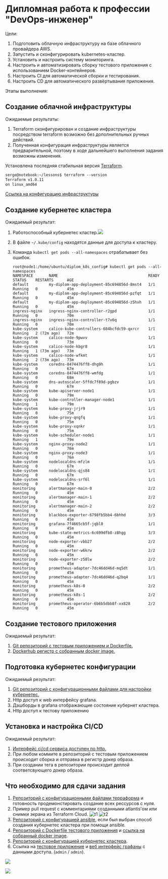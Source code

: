 # Дипломная работа к профессии "DevOps-инженер"

Цели:
1. Подготовить облачную инфраструктуру на базе облачного провайдера AWS.
2. Запустить и сконфигурировать kubernetes-кластер.
3. Установить и настроить систему мониторинга.
4. Настроить и автоматизировать сборку тестового приложения с использованием Docker-контейнеров.
5. Настроить CI для автоматической сборки и тестирования.
6. Настроить CD для автоматического развёртывания приложения.

Этапы выполнения:

## Создание облачной инфраструктуры


Ожидаемые результаты:
1. Terraform сконфигурирован и создание инфраструктуры посредством terraform возможно без дополнительных ручных действий.
1. Полученная конфигурация инфраструктуры является предварительной, поэтому в ходе дальнейшего выполнения задания возможны изменения.

Установлена последняя стабильная версия [Terraform](https://www.terraform.io/).

```html
serge@notebook:~/lessons$ terraform --version
Terraform v1.0.11
on linux_amd64
```

[Cсылка на конфигурацию инфраструктуры](https://github.com/Perovss/diplom_terraform_cloud)



## Создание кубернетес кластера

Ожидаемый результат:

1. Работоспособный кубернетес кластер.![](4.png)

2. В файле `~/.kube/config` находятся данные для доступа к кластеру.

3. Команда `kubectl get pods --all-namespaces` отрабатывает без ошибок.

   ```
   root@node1:/home/ubuntu/diplom_k8s_config# kubectl get pods --all-namespaces
   NAMESPACE       NAME                                        READY   STATUS    RESTARTS      AGE
   default         my-diplom-app-deployment-85c694856d-8mst4   1/1     Running   0             45m
   default         my-diplom-app-deployment-85c694856d-pzfqt   1/1     Running   0             45m
   default         my-diplom-app-deployment-85c694856d-z5hxh   1/1     Running   0             45m
   ingress-nginx   ingress-nginx-controller-r2gpd              1/1     Running   0             70m
   ingress-nginx   ingress-nginx-controller-t7x6q              1/1     Running   0             70m
   kube-system     calico-kube-controllers-684bcfdc59-qxrcr    1/1     Running   2 (72m ago)   72m
   kube-system     calico-node-9pwvv                           1/1     Running   0             73m
   kube-system     calico-node-kbgr8                           1/1     Running   1 (73m ago)   73m
   kube-system     calico-node-wfkmt                           1/1     Running   2 (73m ago)   73m
   kube-system     coredns-8474476ff8-dhg9h                    1/1     Running   0             67m
   kube-system     coredns-8474476ff8-wmfdg                    1/1     Running   0             68m
   kube-system     dns-autoscaler-5ffdc7f89d-pgbzv             1/1     Running   0             67m
   kube-system     kube-apiserver-node1                        1/1     Running   0             79m
   kube-system     kube-controller-manager-node1               1/1     Running   1             79m
   kube-system     kube-proxy-jrjr9                            1/1     Running   0             75m
   kube-system     kube-proxy-qngfq                            1/1     Running   0             75m
   kube-system     kube-proxy-xqnkr                            1/1     Running   0             75m
   kube-system     kube-scheduler-node1                        1/1     Running   1             79m
   kube-system     nginx-proxy-node2                           1/1     Running   0             76m
   kube-system     nginx-proxy-node3                           1/1     Running   0             76m
   kube-system     nodelocaldns-mfzlm                          1/1     Running   0             67m
   kube-system     nodelocaldns-qjs84                          1/1     Running   0             67m
   kube-system     nodelocaldns-srf6l                          1/1     Running   0             67m
   monitoring      alertmanager-main-0                         2/2     Running   0             45m
   monitoring      alertmanager-main-1                         2/2     Running   0             45m
   monitoring      alertmanager-main-2                         2/2     Running   0             45m
   monitoring      blackbox-exporter-6798fb5bb4-6bhhd          3/3     Running   0             45m
   monitoring      grafana-7f4665cb5f-jqbl8                    1/1     Running   0             45m
   monitoring      kube-state-metrics-6c699dfb8-z8hgg          3/3     Running   0             45m
   monitoring      node-exporter-vbb27                         2/2     Running   0             45m
   monitoring      node-exporter-w6krw                         2/2     Running   0             45m
   monitoring      node-exporter-z58lw                         2/2     Running   0             45m
   monitoring      prometheus-adapter-7dc46dd46d-mq5dt         1/1     Running   0             45m
   monitoring      prometheus-adapter-7dc46dd46d-q2bq4         1/1     Running   0             45m
   monitoring      prometheus-k8s-0                            2/2     Running   0             45m
   monitoring      prometheus-k8s-1                            2/2     Running   0             45m
   monitoring      prometheus-operator-6b6b5dbb8f-xx828        2/2     Running   0             45m
   ```

## Создание тестового приложения

Ожидаемый результат:
1. [Git репозиторий с тестовым приложением и Dockerfile.](https://gitlab.com/perov.ss/netology-diplom)
1. [Dockerhub регистр с собранным docker image.](https://gitlab.com/perov.ss/netology-diplom)

## Подготовка кубернетес конфигурации

Ожидаемый результат:
1. [Git репозиторий с конфигурационными файлами для настройки кубернетес.](https://github.com/Perovss/diplom_k8s_config/tree/main/manifests)
2. Http доступ к web интерфейсу grafana.
3. Дашборды в grafana отображающие состояние кубернет кластера.
4. Http доступ к тестову приложению

##  Установка и настройка CI/CD

Ожидаемый результат:
1. [Интерфейс ci/cd сервиса доступен по http.](https://gitlab.com/perov.ss/netology-diplom/-/pipelines)
2. При любом коммите в репозиторий с тестовым приложением происходит сборка и отправка в регистр докер образа.
3. При создании тега в репозитории происходит деплой соответсвующего докер образа.


##  Что необходимо для сдачи задания
1. [Репозиторий с конфигурационными файлами терраформа](https://github.com/Perovss/diplom_terraform_cloud) и готовность продемонстировать создание всех рессурсов с нуля.
2. Пример pull request с комментариями созданными atlantis'ом или снимки экрана из Terraform Cloud.
    ![t1](t1.png)
    ![t2](t2.png)
3. [Репозиторий с конфигурацией ansible](https://github.com/Perovss/diplom_ansible/blob/main/kubespray/inventory/diplom/inventory.ini), если был выбран способ создания кубернетес кластера при помощи ansible.
4. [Репозиторий с Dockerfile тестового приложения](https://gitlab.com/perov.ss/netology-diplom) и [ссылка на собранный docker image](https://hub.docker.com/repository/docker/perovss/nginx.app).
5. [Репозиторий с конфигурацией кубернетес кластера](https://github.com/Perovss/diplom_k8s_config/tree/main/manifests).
6. Ссылка на [тестовое приложение](http://3.14.250.62:30001/) и [веб интерфейс графаны](http://3.14.250.62:30000) с данными доступа. (`admin` / `admin`).

![](gr1.png)

![](gr2.png)

